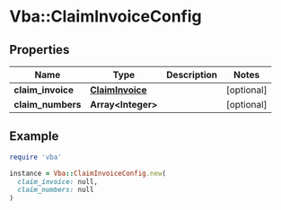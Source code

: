 # Vba::ClaimInvoiceConfig

## Properties

| Name | Type | Description | Notes |
| ---- | ---- | ----------- | ----- |
| **claim_invoice** | [**ClaimInvoice**](ClaimInvoice.md) |  | [optional] |
| **claim_numbers** | **Array&lt;Integer&gt;** |  | [optional] |

## Example

```ruby
require 'vba'

instance = Vba::ClaimInvoiceConfig.new(
  claim_invoice: null,
  claim_numbers: null
)
```


